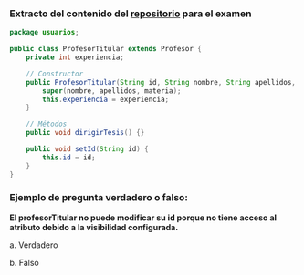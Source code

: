 ### Extracto del contenido del [repositorio](https://github.com/miGUITel/ED_POO_EX) para el examen
```java
package usuarios;

public class ProfesorTitular extends Profesor {
    private int experiencia;

    // Constructor
    public ProfesorTitular(String id, String nombre, String apellidos, String materia, int experiencia) {
        super(nombre, apellidos, materia);
        this.experiencia = experiencia;
    }

    // Métodos
    public void dirigirTesis() {}

    public void setId(String id) {
        this.id = id;
    }
}
```

### Ejemplo de pregunta verdadero o falso:
**El profesorTitular no puede modificar su id porque no tiene acceso al atributo debido a la visibilidad configurada.**

a. Verdadero

b. Falso
